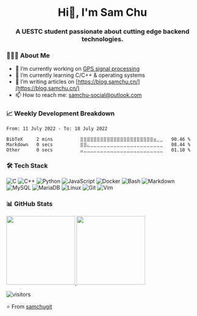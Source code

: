 <h1 align="center">Hi👋, I'm Sam Chu</h1>
<h3 align="center">A UESTC student passionate about cutting edge backend technologies.</h3>

<h3>👨🏻‍💻 About Me </h3>

- 🔭 I’m currently working on [GPS signal processing](https://github.com/samchugit/zynq-gps-ps)
- 🌱 I’m currently learning C/C++ & operating systems
- 📝 I’m writing articles on [https://blog.samchu.cn/](https://blog.samchu.cn/)
- 📫 How to reach me: <samchu-social@outlook.com>

<h3>📈 Weekly Development Breakdown</h3>

<!--START_SECTION:waka-->

```text
From: 11 July 2022 - To: 18 July 2022

BibTeX     2 mins          ⣿⣿⣿⣿⣿⣿⣿⣿⣿⣿⣿⣿⣿⣿⣿⣿⣿⣿⣿⣿⣿⣿⣶⣀⣀   90.46 %
Markdown   0 secs          ⣿⣿⣄⣀⣀⣀⣀⣀⣀⣀⣀⣀⣀⣀⣀⣀⣀⣀⣀⣀⣀⣀⣀⣀⣀   08.44 %
Other      0 secs          ⣤⣀⣀⣀⣀⣀⣀⣀⣀⣀⣀⣀⣀⣀⣀⣀⣀⣀⣀⣀⣀⣀⣀⣀⣀   01.10 %
```

<!--END_SECTION:waka-->

<h3>🛠 Tech Stack</h3>

![C](https://img.shields.io/badge/-C-333333?style=flat&logo=C&logoColor=white)
![C++](https://img.shields.io/badge/-C++-333333?style=flat&logo=C%2B%2B&logoColor=white)
![Python](https://img.shields.io/badge/-Python-333333?style=flat&logo=python&logoColor=white)
![JavaScript](https://img.shields.io/badge/-JavaScript-333333?style=flat&logo=javascript&logoColor=white)
![Docker](https://img.shields.io/badge/-Docker-333333?style=flat&logo=docker&logoColor=white)
![Bash](https://img.shields.io/badge/-Bash-333333?style=flat&logo=gnubash&logoColor=white)
![Markdown](https://img.shields.io/badge/-Markdown-333333?style=flat&logo=markdown&logoColor=white)
![MySQL](https://img.shields.io/badge/-MySQL-333333?style=flat&logo=mysql&logoColor=white)
![MariaDB](https://img.shields.io/badge/-MariaDB-333333?style=flat&logo=mariadb&logoColor=white)
![Linux](https://img.shields.io/badge/-Linux-333333?style=flat&logo=linux&logoColor=white)
![Git](https://img.shields.io/badge/-Git-333333?style=flat&logo=git&logoColor=white)
![Vim](https://img.shields.io/badge/-Vim-333333?style=flat&logo=vim&logoColor=white)


<h3>📊 GitHub Stats</h3>

<a href="https://github.com/samchugit/">
  <img height="180em" src="https://github-readme-stats.vercel.app/api?username=samchugit&theme=buefy&show_icons=true&count_private=true" />
  <img height="180em" src="https://github-readme-stats.vercel.app/api/top-langs/?username=samchugit&theme=buefy&layout=compact" />
</a>

![visitors](https://spot-indigo-piper.glitch.me/badge?page_id=samchugit.samchugit&left_text=Visitors)

:star: From [samchugit](https://github.com/samchugit/)
<!--
**samchugit/samchugit** is a ✨ _special_ ✨ repository because its `README.md` (this file) appears on your GitHub profile.

Here are some ideas to get you started:

- 🔭 I’m currently working on ...
- 🌱 I’m currently learning ...
- 👯 I’m looking to collaborate on ...
- 🤔 I’m looking for help with ...
- 💬 Ask me about ...
- 📫 How to reach me: ...
- 😄 Pronouns: ...
- ⚡ Fun fact: ...
-->
